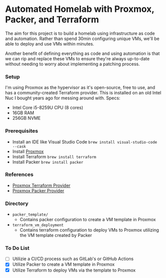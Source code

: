 # Automated Homelab with Proxmox, Packer, and Terraform

The aim for this project is to build a homelab using infrastructure as code and automation. Rather than spend 30min configuring unique VMs, we'll be able to deploy and use VMs within minutes.

Another benefit of defining everything as code and using automation is that we can rip and replace these VMs to ensure they're always up-to-date without needing to worry about implementing a patching process. 

### Setup
I'm using Proxmox as the hypervisor as it's open-source, free to use, and has a community-created Terraform provider. This is installed on an old Intel Nuc I bought years ago for messing around with. 
Specs:
- Intel Core i5-8259U CPU (8 cores)
- 16GB RAM
- 256GB NVME

### Prerequisites 
- Install an IDE like Visual Studio Code ```brew install visual-studio-code --cask```
- Install [Proxmox](https://www.proxmox.com/en/downloads/category/proxmox-virtual-environment)
- Install Terraform ```brew install terraform```
- Install Packer ```brew install packer```

### References
- [Proxmox Terraform Provider](https://registry.terraform.io/providers/Telmate/proxmox/latest/docs)
- [Proxmox Packer Provider](https://developer.hashicorp.com/packer/plugins/builders/proxmox)

### Directory
- ```packer_template/```
    - Contains packer configuration to create a VM template in Proxmox
- ```terraform_vm_deployment```
    - Contains terraform configuration to deploy VMs to Proxmox utilizing the VM template created by Packer


### To Do List
- [ ] Utilizie a CI/CD process such as GitLab's or GitHub Actions
- [x] Utilize Packer to create a VM template in Proxmox
- [x] Utilize Terraform to deploy VMs via the template to Proxmox
